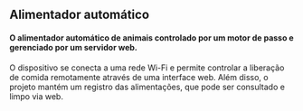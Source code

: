## Alimentador automático
#### O alimentador automático de animais controlado por um motor de passo e gerenciado por um servidor web. 
O dispositivo se conecta a uma rede Wi-Fi e permite controlar a liberação de comida remotamente através de uma interface web.
Além disso, o projeto mantém um registro das alimentações, que pode ser consultado e limpo via web.
